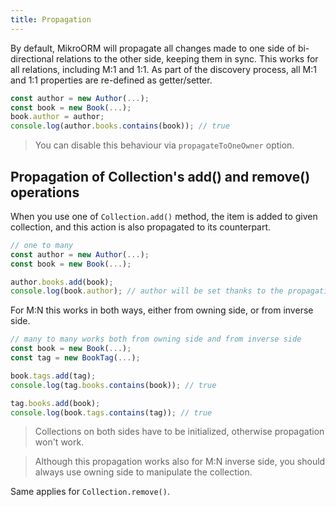 ```yaml
---
title: Propagation
---
```


By default, MikroORM will propagate all changes made to one side of bi-directional relations to the other side, keeping them in sync. This works for all relations, including M:1 and 1:1. As part of the discovery process, all M:1 and 1:1 properties are re-defined as getter/setter.

```ts
const author = new Author(...);
const book = new Book(...);
book.author = author;
console.log(author.books.contains(book)); // true
```

> You can disable this behaviour via `propagateToOneOwner` option.

## Propagation of Collection's add() and remove() operations

When you use one of `Collection.add()` method, the item is added to given collection, and this action is also propagated to its counterpart.

```ts
// one to many
const author = new Author(...);
const book = new Book(...);

author.books.add(book);
console.log(book.author); // author will be set thanks to the propagation
```

For M:N this works in both ways, either from owning side, or from inverse side.

```ts
// many to many works both from owning side and from inverse side
const book = new Book(...);
const tag = new BookTag(...);

book.tags.add(tag);
console.log(tag.books.contains(book)); // true

tag.books.add(book);
console.log(book.tags.contains(tag)); // true
```

> Collections on both sides have to be initialized, otherwise propagation won't work.

> Although this propagation works also for M:N inverse side, you should always use owning side to manipulate the collection.

Same applies for `Collection.remove()`.
